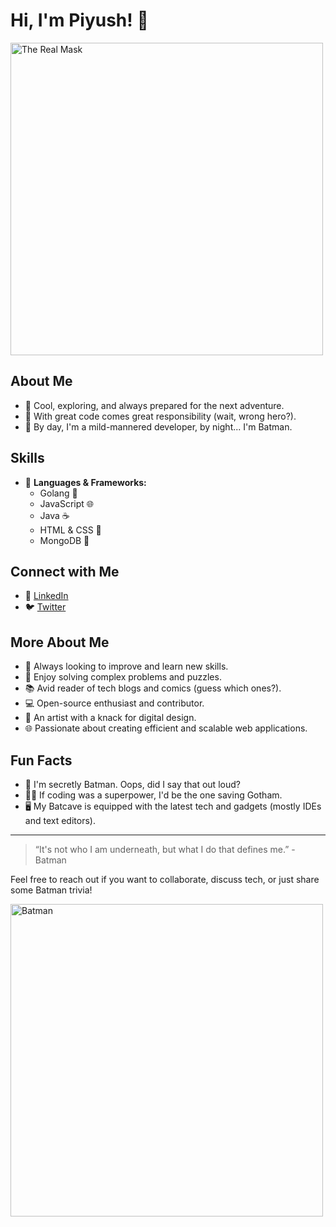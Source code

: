 # Hi, I'm Piyush! 🦇

<img src="https://media.tenor.com/WSTXny1zY-IAAAAM/the-batman-robert-pattinson.gif" alt="The Real Mask" width="500"/>

## About Me

- 🌟 Cool, exploring, and always prepared for the next adventure.
- 🧠 With great code comes great responsibility (wait, wrong hero?).
- 🦇 By day, I'm a mild-mannered developer, by night... I'm Batman. 

## Skills

- 🦾 **Languages & Frameworks:** 
  - Golang 🦇
  - JavaScript 🌐
  - Java ☕
  - HTML & CSS 🎨
  - MongoDB 🍃

## Connect with Me

- 🔗 [LinkedIn](https://www.linkedin.com/in/piyush-dev04)
- 🐦 [Twitter](https://twitter.com/Piyush_dev04)

## More About Me

- 🚀 Always looking to improve and learn new skills.
- 🧩 Enjoy solving complex problems and puzzles.
- 📚 Avid reader of tech blogs and comics (guess which ones?).
- 💻 Open-source enthusiast and contributor.
- 🎨 An artist with a knack for digital design.
- 🌐 Passionate about creating efficient and scalable web applications.

## Fun Facts

- 🦇 I'm secretly Batman. Oops, did I say that out loud?
- 🦸‍♂️ If coding was a superpower, I'd be the one saving Gotham.
- 🖥️ My Batcave is equipped with the latest tech and gadgets (mostly IDEs and text editors).

---

> “It's not who I am underneath, but what I do that defines me.” - Batman

Feel free to reach out if you want to collaborate, discuss tech, or just share some Batman trivia!

<img src="https://media.tenor.com/1Xy0mZ4YDBQAAAAC/batman-bruce-wayne.gif" alt="Batman" width="500"/>
